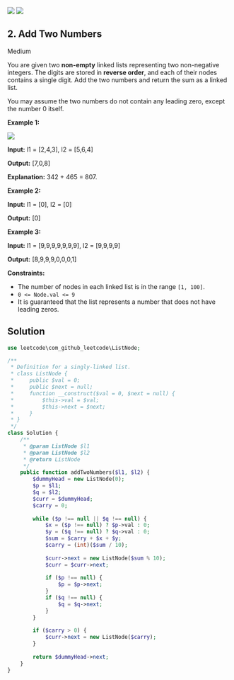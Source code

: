 [![](https://img.shields.io/github/stars/LeetCode-in-Ruby/LeetCode-in-Ruby?label=Stars&style=flat-square)](https://github.com/LeetCode-in-Ruby/LeetCode-in-Ruby)
[![](https://img.shields.io/github/forks/LeetCode-in-Ruby/LeetCode-in-Ruby?label=Fork%20me%20on%20GitHub%20&style=flat-square)](https://github.com/LeetCode-in-Ruby/LeetCode-in-Ruby/fork)

## 2\. Add Two Numbers

Medium

You are given two **non-empty** linked lists representing two non-negative integers. The digits are stored in **reverse order**, and each of their nodes contains a single digit. Add the two numbers and return the sum as a linked list.

You may assume the two numbers do not contain any leading zero, except the number 0 itself.

**Example 1:**

![](https://assets.leetcode.com/uploads/2020/10/02/addtwonumber1.jpg)

**Input:** l1 = [2,4,3], l2 = [5,6,4]

**Output:** [7,0,8]

**Explanation:** 342 + 465 = 807. 

**Example 2:**

**Input:** l1 = [0], l2 = [0]

**Output:** [0] 

**Example 3:**

**Input:** l1 = [9,9,9,9,9,9,9], l2 = [9,9,9,9]

**Output:** [8,9,9,9,0,0,0,1] 

**Constraints:**

*   The number of nodes in each linked list is in the range `[1, 100]`.
*   `0 <= Node.val <= 9`
*   It is guaranteed that the list represents a number that does not have leading zeros.

## Solution

```php
use leetcode\com_github_leetcode\ListNode;

/**
 * Definition for a singly-linked list.
 * class ListNode {
 *     public $val = 0;
 *     public $next = null;
 *     function __construct($val = 0, $next = null) {
 *         $this->val = $val;
 *         $this->next = $next;
 *     }
 * }
 */
class Solution {
    /**
     * @param ListNode $l1
     * @param ListNode $l2
     * @return ListNode
     */
    public function addTwoNumbers($l1, $l2) {
        $dummyHead = new ListNode(0);
        $p = $l1;
        $q = $l2;
        $curr = $dummyHead;
        $carry = 0;
        
        while ($p !== null || $q !== null) {
            $x = ($p !== null) ? $p->val : 0;
            $y = ($q !== null) ? $q->val : 0;
            $sum = $carry + $x + $y;
            $carry = (int)($sum / 10);
            
            $curr->next = new ListNode($sum % 10);
            $curr = $curr->next;
            
            if ($p !== null) {
                $p = $p->next;
            }
            if ($q !== null) {
                $q = $q->next;
            }
        }
        
        if ($carry > 0) {
            $curr->next = new ListNode($carry);
        }
        
        return $dummyHead->next;
    }
}
```